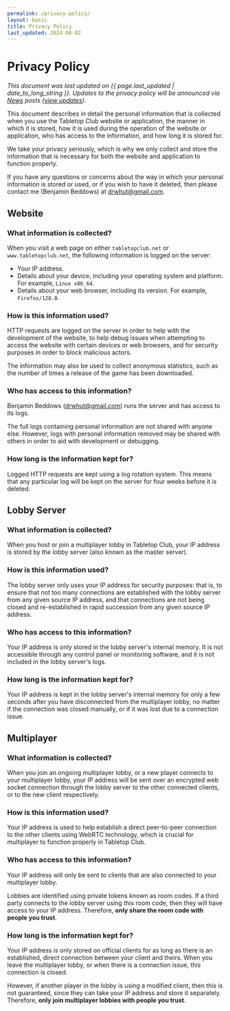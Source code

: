 ```yaml
---
permalink: /privacy-policy/
layout: basic
title: Privacy Policy
last_updated: 2024-08-02
---
```

# Privacy Policy

*This document was last updated on {{ page.last_updated | date_to_long_string }}.
Updates to the privacy policy will be announced via [News](/news/) posts
([view updates](https://github.com/drwhut/tabletop_club_website/commits/master/PRIVACY.md)).*

This document describes in detail the personal information that is collected
when you use the Tabletop Club website or application, the manner in which it is
stored, how it is used during the operation of the website or application, who
has access to the information, and how long it is stored for.

We take your privacy seriously, which is why we only collect and store the
information that is necessary for both the website and application to function
properly.

If you have any questions or concerns about the way in which your personal
information is stored or used, or if you wish to have it deleted, then please
contact me (Benjamin Beddows) at <drwhut@gmail.com>.

## Website

### What information is collected?

When you visit a web page on either `tabletopclub.net` or `www.tabletopclub.net`,
the following information is logged on the server:

- Your IP address.
- Details about your device, including your operating system and platform.
  For example, `Linux x86_64`.
- Details about your web browser, including its version. For example,
  `Firefox/128.0`.

### How is this information used?

HTTP requests are logged on the server in order to help with the development of
the website, to help debug issues when attempting to access the website with
certain devices or web browsers, and for security purposes in order to block
malicious actors.

The information may also be used to collect anonymous statistics, such as the
number of times a release of the game has been downloaded.

### Who has access to this information?

Benjamin Beddows (<drwhut@gmail.com>) runs the server and has access to its logs.

The full logs containing personal information are not shared with anyone else.
However, logs with personal information removed may be shared with others in
order to aid with development or debugging.

### How long is the information kept for?

Logged HTTP requests are kept using a log rotation system. This means that any
particular log will be kept on the server for four weeks before it is deleted.

## Lobby Server

### What information is collected?

When you host or join a multiplayer lobby in Tabletop Club, your IP address is
stored by the lobby server (also known as the master server).

### How is this information used?

The lobby server only uses your IP address for security purposes: that is, to
ensure that not too many connections are established with the lobby server from
any given source IP address, and that connections are not being closed and
re-established in rapid succession from any given source IP address.

### Who has access to this information?

Your IP address is only stored in the lobby server's internal memory. It is not
accessible through any control panel or monitoring software, and it is not
included in the lobby server's logs.

### How long is the information kept for?

Your IP address is kept in the lobby server's internal memory for only a few
seconds after you have disconnected from the multiplayer lobby, no matter if the
connection was closed manually, or if it was lost due to a connection issue.

## Multiplayer

### What information is collected?

When you join an ongoing multiplayer lobby, or a new player connects to your
multiplayer lobby, your IP address will be sent over an encrypted web socket
connection through the lobby server to the other connected clients, or to the
new client respectively.

### How is this information used?

Your IP address is used to help establish a direct peer-to-peer connection to
the other clients using WebRTC technology, which is crucial for multiplayer
to function properly in Tabletop Club.

### Who has access to this information?

Your IP address will only be sent to clients that are also connected to your
multiplayer lobby.

Lobbies are identified using private tokens known as room codes. If a third
party connects to the lobby server using this room code, then they will have
access to your IP address. Therefore, **only share the room code with people you
trust**.

### How long is the information kept for?

Your IP address is only stored on official clients for as long as there is an
established, direct connection between your client and theirs. When you leave
the multiplayer lobby, or when there is a connection issue, this connection is
closed.

However, if another player in the lobby is using a modified client, then this is
not guaranteed, since they can take your IP address and store it separately.
Therefore, **only join multiplayer lobbies with people you trust**.
